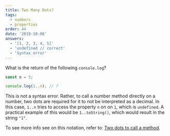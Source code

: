 ```yaml
---
title: Two Many Dots?
tags:
  - numbers
  - properties
order: 44
date: '2019-10-08'
answers: 
  - '[1, 2, 3, 4, 5]'
  - 'undefined // correct'
  - 'Syntax error'
---
```


What is the return of the following `console.log`?

```javascript
const n = 5;

console.log(1..n); // ?
```

<!-- explanation -->

This is not a syntax error. Rather, to call a number method directly on a number, two dots are required for it to not be interpreted as a decimal. In this case, `1..n` tries to access the property `n` on on `1`, which is `undefined`. A practical example of this would be `1..toString()`, which would result in the string `"1"`.

To see more info see on this notation, refer to: [Two dots to call a method](https://javascript.info/number#tostring-base).
